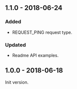 ## 1.1.0 - 2018-06-24

### Added

- REQUEST_PING request type.

### Updated

- Readme API examples.

## 1.0.0 - 2018-06-18

Init version.
